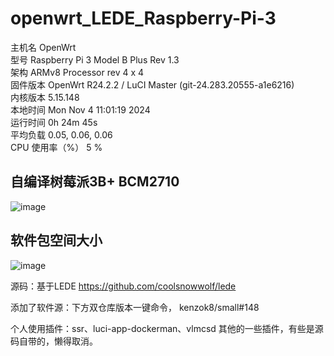 # openwrt_LEDE_Raspberry-Pi-3

主机名	OpenWrt</br>
型号	Raspberry Pi 3 Model B Plus Rev 1.3</br>
架构	ARMv8 Processor rev 4 x 4</br>
固件版本	OpenWrt R24.2.2 / LuCI Master (git-24.283.20555-a1e6216)</br>
内核版本	5.15.148</br>
本地时间	Mon Nov 4 11:01:19 2024</br>
运行时间	0h 24m 45s</br>
平均负载	0.05, 0.06, 0.06</br>
CPU 使用率（%）	5 %</br>

**自编译树莓派3B+ BCM2710**
---
![image](https://github.com/user-attachments/assets/60aa46e5-d967-4446-84b9-335f49ada18f)


**软件包空间大小**
---
![image](https://github.com/user-attachments/assets/d2064756-cb16-482b-9db7-0cf8e4a40692)

源码：基于LEDE
https://github.com/coolsnowwolf/lede

添加了软件源：下方双仓库版本一键命令，
kenzok8/small#148


个人使用插件：ssr、luci-app-dockerman、vlmcsd
其他的一些插件，有些是源码自带的，懒得取消。
